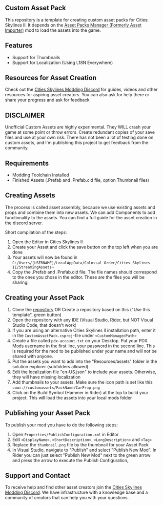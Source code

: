 ## Custom Asset Pack

This repository is a template for creating custom asset packs for Cities: Skylines II. It depends on the [Asset Packs Manager (Formerly Asset Importer)](https://github.com/kosch104/CS2-AssetPacksManager) mod to load the assets into the game.

## Features
- Support for Thumbnails
- Support for Localization (Using L18N Everywhere)

## Resources for Asset Creation
Check out the [Cities Skylines Modding Discord](https://discord.gg/UkKAfRqfCn) for guides, videos and other resources for aspiring asset creators. You can also ask for help there or share your progress and ask for feedback

## DISCLAIMER

Unofficial Custom Assets are highly experimental. They WILL crash your game at some point or throw errors. Create redundant copies of your save files and use at your own risk. There has not been a lot of testing done on custom assets, and I'm publishing this project to get feedback from the community.

## Requirements
- Modding Toolchain Installed
- Finished Assets (.Prefab and .Prefab.cid file, option Thumbnail files)

## Creating Assets
The process is called asset assembly, because we use existing assets and props and combine them into new assets. We can add Components to add functionality to the assets. You can find a full guide for the asset creation in the discord server.


Short compilation of the steps:
1. Open the Editor in Cities Skylines II
2. Create your Asset and click the save button on the top left when you are done
3. Your assets will now be found in `C:/Users/[USERNAME]/LocalAppData/Colossal Order/Cities Skylines II/StreamingAssets~`
4. Copy the .Prefab and .Prefab.cid file. The file names should correspond to the ones you chose in the editor. These are the files you will be sharing.

## Creating your Asset Pack

1. Clone the [repository](https://github.com/kosch104/CS2-CustomAssetPack) OR Create a repository based on this ("Use this template", green button)
2. Open the repository with any IDE (Visual Studio, Rider, but NOT Visual Studio Code, that doesn't work)
3. If you are using an alternative Cities Skylines II installation path, enter it in the `CustomAssetPack.csproj`-file under `<CustomManagedPath>`
4. Create a file called `pdx-account.txt` on your Desktop. Put your PDX Mods username in the first line, your password in the second line. This is required for the mod to be published under your name and will not be shared with anyone.
5. Put the assets you want to add into the "Resources/assets" folder in the solution explorer (subfolders allowed)
6. Edit the localization file "en-US.json" to include your assets. Otherwise, they will have missing localization
7. Add thumbnails to your assets. Make sure the icon path is set like this `coui://customassets/PackName/CarProp.png`
8. Click on the Build Symbol (Hammer in Rider) at the top to build your project. This will load the assets into your local mods folder

## Publishing your Asset Pack

To publish your mod you have to do the following steps:
1. Open `Properties/PublishConfiguration.xml` in Editor
2. Edit `<DisplayName>`, `<ShortDescription>`, `<LongDescription>` and `<Tag>`
3. Replace the `thumbnail.png` file by the thumbnail for your Asset Pack
4. In Visual Studio, navigate to "Publish" and select "Publish New Mod". In Rider you can just select "Publish New Mod" next to the green arrow and press the arrow to execute the Publish Configuration,


## Support and Contact
To receive help and find other asset creators join the [Cities Skylines Modding Discord](https://discord.gg/UkKAfRqfCn). We have infrastructure with a knowledge base and a community of creators that can help you with your questions.
